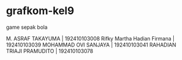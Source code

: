 # grafkom-kel9
game sepak bola

M. ASRAF TAKAYUMA              |   192410103008
Rifky Martha Hadian Firmana    |   192410103039
MOHAMMAD OVI SANJAYA           |   192410103041
RAHADIAN TRIAJI PRAMUDITO      |   192410103078
